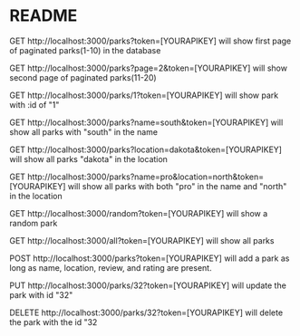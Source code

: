 # README

GET http://localhost:3000/parks?token=[YOURAPIKEY] will show first page of paginated parks(1-10) in the database

GET http://localhost:3000/parks?page=2&token=[YOURAPIKEY] will show second page of paginated parks(11-20)

GET http://localhost:3000/parks/1?token=[YOURAPIKEY] will show park with :id of "1"

GET http://localhost:3000/parks?name=south&token=[YOURAPIKEY] will show all parks with "south" in the name

GET http://localhost:3000/parks?location=dakota&token=[YOURAPIKEY] will show all parks "dakota" in the location

GET http://localhost:3000/parks?name=pro&location=north&token=[YOURAPIKEY] will show all parks with both "pro" in the name and "north" in the location

GET http://localhost:3000/random?token=[YOURAPIKEY] will show a random park

GET http://localhost:3000/all?token=[YOURAPIKEY] will show all parks

POST http://localhost:3000/parks?token=[YOURAPIKEY] will add a park as long as name, location, review, and rating are present.

PUT http://localhost:3000/parks/32?token=[YOURAPIKEY] will update the park with id "32"

DELETE http://localhost:3000/parks/32?token=[YOURAPIKEY] will delete the park with the id "32
